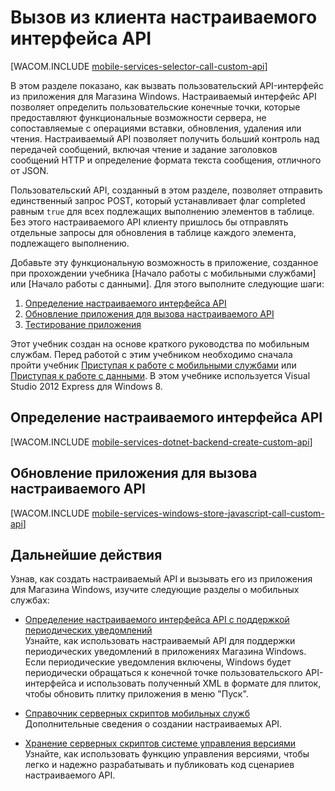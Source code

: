 ﻿<properties pageTitle="Вызов пользовательского API-интерфейса из клиента Магазина Windows - мобильные службы" metaKeywords="" description="Learn how to define a custom API and then call it from a Windows Store app that use Windows Azure Mobile Services." metaCanonical="" services="mobile-services" documentationCenter="Mobile" title="Call a custom API from the client" authors="glenga"  solutions="" writer="glenga" manager="dwrede" editor=""  />

<tags ms.service="mobile-services" ms.workload="mobile" ms.tgt_pltfrm="mobile-windows-store" ms.devlang="javascript" ms.topic="article" ms.date="09/26/2014" ms.author="glenga" />

# Вызов из клиента настраиваемого интерфейса API

[WACOM.INCLUDE [mobile-services-selector-call-custom-api](../includes/mobile-services-selector-call-custom-api.md)]

В этом разделе показано, как вызвать пользовательский API-интерфейс из приложения для Магазина Windows. Настраиваемый интерфейс API позволяет определить пользовательские конечные точки, которые предоставляют функциональные возможности сервера, не сопоставляемые с операциями вставки, обновления, удаления или чтения. Настраиваемый API позволяет получить больший контроль над передачей сообщений, включая чтение и задание заголовков сообщений HTTP и определение формата текста сообщения, отличного от JSON.

Пользовательский API, созданный в этом разделе, позволяет отправить единственный запрос POST, который устанавливает флаг completed равным `true` для всех подлежащих выполнению элементов в таблице. Без этого настраиваемого API клиенту пришлось бы отправлять отдельные запросы для обновления в таблице каждого элемента, подлежащего выполнению.

Добавьте эту функциональную возможность в приложение, созданное при прохождении учебника [Начало работы с мобильными службами] или [Начало работы с данными]. Для этого выполните следующие шаги:

1. [Определение настраиваемого интерфейса API]
2. [Обновление приложения для вызова настраиваемого API]
3. [Тестирование приложения] 

Этот учебник создан на основе краткого руководства по мобильным службам. Перед работой с этим учебником необходимо сначала пройти учебник [Приступая к работе с мобильными службами] или [Приступая к работе с данными]. В этом учебнике используется Visual Studio 2012 Express для Windows 8.

## <a name="define-custom-api"></a>Определение настраиваемого интерфейса API

[WACOM.INCLUDE [mobile-services-dotnet-backend-create-custom-api](../includes/mobile-services-dotnet-backend-create-custom-api.md)]

## <a name="update-app"></a>Обновление приложения для вызова настраиваемого API

[WACOM.INCLUDE [mobile-services-windows-store-javascript-call-custom-api](../includes/mobile-services-windows-store-javascript-call-custom-api.md)]


## Дальнейшие действия

Узнав, как создать настраиваемый API и вызывать его из приложения для Магазина Windows, изучите следующие разделы о мобильных службах:

* [Определение настраиваемого интерфейса API с поддержкой периодических уведомлений]
	<br/>Узнайте, как использовать настраиваемый API для поддержки периодических уведомлений в приложениях Магазина Windows. Если периодические уведомления включены, Windows будет периодически обращаться к конечной точке пользовательского API-интерфейса и использовать полученный XML в формате для плиток, чтобы обновить плитку приложения в меню "Пуск".

* [Справочник серверных скриптов мобильных служб]
  <br/>Дополнительные сведения о создании настраиваемых API.

* [Хранение серверных скриптов системе управления версиями]
  <br/> Узнайте, как использовать функцию управления версиями, чтобы легко и надежно разрабатывать и публиковать код сценариев настраиваемого API.

<!-- Anchors. -->
[Определение настраиваемого интерфейса API]: #define-custom-api
[Обновление приложения для вызова настраиваемого API]: #update-app
[Тестирование приложения]: #test-app
[Дальнейшие действия]: #next-steps

<!-- Images. -->

<!-- URLs. -->
[Справочник серверных скриптов мобильных служб]: http://go.microsoft.com/fwlink/?LinkId=262293
[Приступая к работе с мобильными службами]: /ru-ru/documentation/articles/mobile-services-windows-store-get-started/
[Приступая к работе с данными]: /ru-ru/documentation/articles/mobile-services-dotnet-backend-windows-store-javascript-get-started-data/
[Приступая к работе с аутентификацией]: /ru-ru/documentation/articles/mobile-services-dotnet-backend-windows-store-javascript-get-started-users/
[Приступая к работе с push-уведомлениями]: /ru-ru/documentation/articles/mobile-services-dotnet-backend-windows-store-javascript-get-started-push/

[Определение настраиваемого интерфейса API с поддержкой периодических уведомлений]: /ru-ru/documentation/articles/mobile-services-windows-store-javascript-create-pull-notifications
[Хранение серверных скриптов системе управления версиями]: /ru-ru/documentation/articles/mobile-services-store-scripts-source-control
